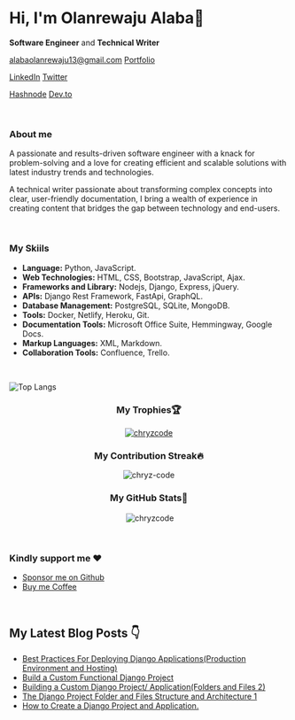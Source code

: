 # Hi, I'm Olanrewaju Alaba👋
<p><b>Software Engineer</b> and <b>Technical Writer</b></p>
<p><a href="mailto:alabaolanrewaju13@gmail.com" target="blank">alabaolanrewaju13@gmail.com</a>  <a href="https://chryzcode.netlify.app/" target="blank">Portfolio</a></p>
<p><a href="https://www.linkedin.com/in/olanrewaju-alaba/" target="blank">LinkedIn</a>  <a href="https://twitter.com/chryzcode" target="blank">Twitter</a></p>
<p><a href="https://chryzcode.hashnode.dev/" target="blank">Hashnode</a>  <a href="https://dev.to/chryzcode" target="blank">Dev.to</a> </p>
<br>

### <p>About me</p>
<p>
A passionate and results-driven software engineer with a knack for problem-solving and a love for creating efficient and scalable solutions with latest industry trends and technologies.
</p>
<p>
  A technical writer passionate about transforming complex concepts into clear, user-friendly documentation, I bring a wealth of experience in creating content that bridges the gap between technology and end-users.
</p>

<br>

 ### <p> My Skiils</p>
- **Language:** Python, JavaScript.
- **Web Technologies:** HTML, CSS, Bootstrap, JavaScript, Ajax.
- **Frameworks and Library:** Nodejs, Django, Express, jQuery.
- **APIs:** Django Rest Framework, FastApi, GraphQL.
- **Database Management:** PostgreSQL, SQLite, MongoDB.
- **Tools:** Docker, Netlify, Heroku, Git.
- **Documentation Tools:** Microsoft Office Suite, Hemmingway, Google Docs.
- **Markup Languages:** XML, Markdown.
- **Collaboration Tools:** Confluence, Trello.


 <br>
 
![Top Langs](https://github-readme-stats.vercel.app/api/top-langs/?username=chryzcode&layout=compact&title_color=007bff&text_color=e7e7e7&icon_color=007bff&bg_color=171c28)


  ### <p align="center"> My Trophies🏆</p>
<p align="center"> <a href="https://github.com/ryo-ma/github-profile-trophy"><img src="https://github-profile-trophy.vercel.app/?username=chryzcode" alt="chryzcode" /></a> </p>
  
  ### <p align="center">My Contribution Streak🔥</p>
 <p align="center"><img align="center" src="https://github-readme-streak-stats.herokuapp.com/?user=chryzcode&" alt="chryz-code" /></p>
  
  ### <p align="center">My GitHub Stats🚀</p>
 <p align="center">&nbsp;<img align="center" src="https://github-readme-stats.vercel.app/api?username=chryzcode&show_icons=true&locale=en" alt="chryzcode" /></p>

 <br>
 
### <p>Kindly support me :heart: </p> 
- <a href="https://github.com/sponsors/chryzcode" target="blank">Sponsor me on Github</a>
- <a href="https://www.buymeacoffee.com/chryzcode" target="_blank">Buy me Coffee</a>
<br>

  ## My Latest Blog Posts 👇
 
<!-- HASHNODE_BLOG:START -->
- [Best Practices For Deploying Django Applications(Production Environment and Hosting)](https://chryzcode.hashnode.dev/best-practices-for-deploying-django-applicationsproduction-environment-and-hosting-clp8bl64a002v09jtf0pwdv0i)
- [Build a Custom Functional Django Project](https://chryzcode.hashnode.dev/build-a-custom-functional-django-project-clowmhivy00000ajt9chs26m7)
- [Building a Custom Django Project/ Application(Folders and Files 2)](https://chryzcode.hashnode.dev/building-a-custom-django-project-applicationfolders-and-files-2-clojglj1h000009l84p4v7bjn)
- [The Django Project Folder and Files Structure and Architecture 1](https://chryzcode.hashnode.dev/the-django-project-folder-and-files-structure-and-architecture-1-clo94rf60000009mfg4l07uqn)
- [How to Create a Django Project and Application.](https://chryzcode.hashnode.dev/how-to-create-a-django-project-and-application-clnz8wvxc000209ldacm02n8n)
<!-- HASHNODE_BLOG:END -->

